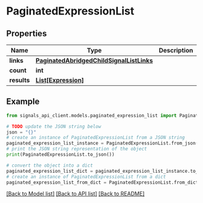 # PaginatedExpressionList


## Properties

Name | Type | Description | Notes
------------ | ------------- | ------------- | -------------
**links** | [**PaginatedAbridgedChildSignalListLinks**](PaginatedAbridgedChildSignalListLinks.md) |  | [optional] 
**count** | **int** |  | [optional] 
**results** | [**List[Expression]**](Expression.md) |  | [optional] 

## Example

```python
from signals_api_client.models.paginated_expression_list import PaginatedExpressionList

# TODO update the JSON string below
json = "{}"
# create an instance of PaginatedExpressionList from a JSON string
paginated_expression_list_instance = PaginatedExpressionList.from_json(json)
# print the JSON string representation of the object
print(PaginatedExpressionList.to_json())

# convert the object into a dict
paginated_expression_list_dict = paginated_expression_list_instance.to_dict()
# create an instance of PaginatedExpressionList from a dict
paginated_expression_list_from_dict = PaginatedExpressionList.from_dict(paginated_expression_list_dict)
```
[[Back to Model list]](../README.md#documentation-for-models) [[Back to API list]](../README.md#documentation-for-api-endpoints) [[Back to README]](../README.md)


